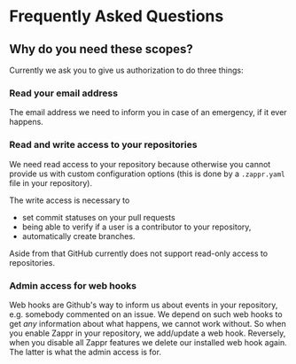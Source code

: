 # Frequently Asked Questions

## Why do you need these scopes?

Currently we ask you to give us authorization to do three things:

### Read your email address

The email address we need to inform you in case of an emergency, if it ever happens.

### Read and write access to your repositories

We need read access to your repository because otherwise you cannot provide us with custom configuration options (this is done by a `.zappr.yaml` file in your repository).

The write access is necessary to

* set commit statuses on your pull requests
* being able to verify if a user is a contributor to your repository,
* automatically create branches.

Aside from that GitHub currently does not support read-only access to repositories.

### Admin access for web hooks

Web hooks are Github's way to inform us about events in your repository, e.g. somebody commented on an issue. We depend on such web hooks to get *any* information about what happens, we cannot work without. So when you enable Zappr in your repository, we add/update a web hook. Reversely, when you disable all Zappr features we delete our installed web hook again. The latter is what the admin access is for.
